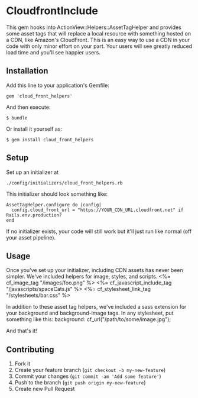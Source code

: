 # CloudfrontInclude

This gem hooks into ActionView::Helpers::AssetTagHelper and provides some asset tags that will replace a local resource with something hosted on a CDN, like Amazon's CloudFront. This is an easy way to use a CDN in your code with only minor effort on your part. Your users will see greatly reduced load time and you'll see happier users.

## Installation

Add this line to your application's Gemfile:

    gem 'cloud_front_helpers'

And then execute:

    $ bundle

Or install it yourself as:

    $ gem install cloud_front_helpers

## Setup

Set up an initializer at

    ./config/initializers/cloud_front_helpers.rb

This initializer should look something like:

    AssetTagHelper.configure do |config|
      config.cloud_front_url = "https://YOUR_CDN_URL.cloudfront.net" if Rails.env.production?
    end

If no initializer exists, your code will still work but it'll just run like normal (off your asset pipeline).

## Usage

Once you've set up your initializer, including CDN assets has never been simpler. We've included helpers for image, styles, and scripts.
    <%= cf_image_tag "/images/foo.png" %>
    <%= cf_javascript_include_tag "/javascripts/spaceCats.js" %>
    <%= cf_stylesheet_link_tag "/stylesheets/bar.css" %>

In addition to these asset tag helpers, we've included a sass extension for your background and background-image tags. In any stylesheet, put something like this: 
    background: cf_url("/path/to/some/image.jpg");

And that's it! 

## Contributing

1. Fork it
2. Create your feature branch (`git checkout -b my-new-feature`)
3. Commit your changes (`git commit -am 'Add some feature'`)
4. Push to the branch (`git push origin my-new-feature`)
5. Create new Pull Request
